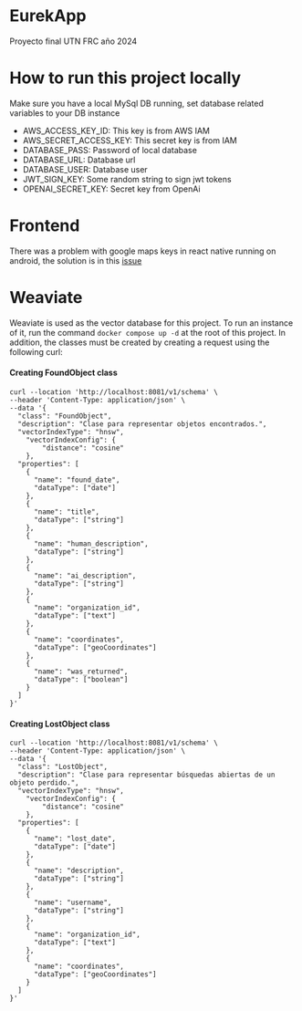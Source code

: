 # EurekApp

Proyecto final UTN FRC año 2024

# How to run this project locally
Make sure you have a local MySql DB running, set database related variables to your DB instance
- AWS_ACCESS_KEY_ID: This key is from AWS IAM
- AWS_SECRET_ACCESS_KEY: This secret key is from IAM 
- DATABASE_PASS: Password of local database 
- DATABASE_URL: Database url
- DATABASE_USER: Database user
- JWT_SIGN_KEY: Some random string to sign jwt tokens
- OPENAI_SECRET_KEY: Secret key from OpenAi


# Frontend
There was a problem with google maps keys in react native running on android, the solution is in this [issue](https://github.com/react-native-maps/react-native-maps/issues/4393)

# Weaviate
Weaviate is used as the vector database for this project. To run an instance of it, run the command `docker compose up -d` at the root of this project. In addition, the classes must be created by creating a request using the following curl:
#### Creating FoundObject class
```shell
curl --location 'http://localhost:8081/v1/schema' \
--header 'Content-Type: application/json' \
--data '{
  "class": "FoundObject",
  "description": "Clase para representar objetos encontrados.",
  "vectorIndexType": "hnsw",
    "vectorIndexConfig": {
        "distance": "cosine"
    },
  "properties": [
    {
      "name": "found_date",
      "dataType": ["date"]
    },
    {
      "name": "title",
      "dataType": ["string"]
    },
    {
      "name": "human_description",
      "dataType": ["string"]
    },
    {
      "name": "ai_description",
      "dataType": ["string"]
    },
    {
      "name": "organization_id",
      "dataType": ["text"]
    },
    {
      "name": "coordinates",
      "dataType": ["geoCoordinates"]
    },
    {
      "name": "was_returned",
      "dataType": ["boolean"]
    }
  ]
}'
```

#### Creating LostObject class
````shell
curl --location 'http://localhost:8081/v1/schema' \
--header 'Content-Type: application/json' \
--data '{
  "class": "LostObject",
  "description": "Clase para representar búsquedas abiertas de un objeto perdido.",
  "vectorIndexType": "hnsw",
    "vectorIndexConfig": {
        "distance": "cosine"
    },
  "properties": [
    {
      "name": "lost_date",
      "dataType": ["date"]
    },
    {
      "name": "description",
      "dataType": ["string"]
    },
    {
      "name": "username",
      "dataType": ["string"]
    },
    {
      "name": "organization_id",
      "dataType": ["text"]
    },
    {
      "name": "coordinates",
      "dataType": ["geoCoordinates"]
    }
  ]
}'
````